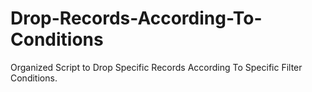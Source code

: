 # Drop-Records-According-To-Conditions
Organized Script to Drop Specific Records According To Specific Filter Conditions.
